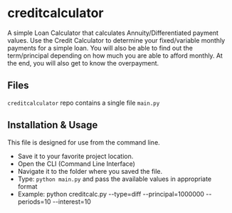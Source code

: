 # creditcalculator
A simple Loan Calculator that calculates Annuity/Differentiated payment values.
Use the Credit Calculator to determine your fixed/variable monthly payments for a simple loan.
You will also be able to find out the term/principal depending on how much you are able to afford monthly.
At the end, you will also get to know the overpayment.

## Files
`creditcalculator` repo contains a single file `main.py`

## Installation & Usage
This file is designed for use from the command line.

* Save it to your favorite project location.
* Open the CLI (Command Line Interface)
* Navigate it to the folder where you saved the file.
* Type: `python main.py` and pass the available values in appropriate format
* Example: python creditcalc.py --type=diff --principal=1000000 --periods=10 --interest=10
